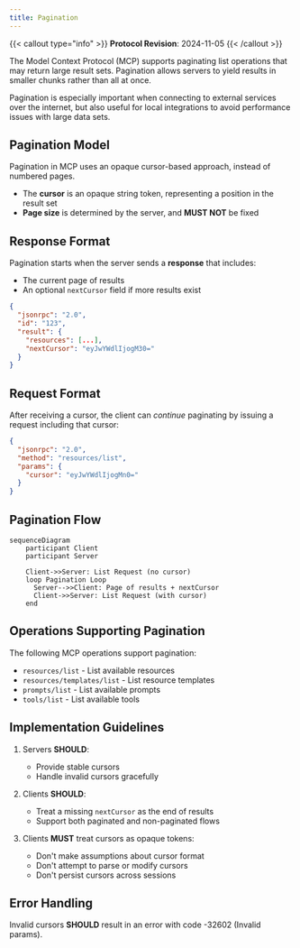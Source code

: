 ```yaml
---
title: Pagination
---
```


{{< callout type="info" >}} **Protocol Revision**: 2024-11-05 {{< /callout >}}

The Model Context Protocol (MCP) supports paginating list operations that may return
large result sets. Pagination allows servers to yield results in smaller chunks rather
than all at once.

Pagination is especially important when connecting to external services over the
internet, but also useful for local integrations to avoid performance issues with large
data sets.

## Pagination Model

Pagination in MCP uses an opaque cursor-based approach, instead of numbered pages.

- The **cursor** is an opaque string token, representing a position in the result set
- **Page size** is determined by the server, and **MUST NOT** be fixed

## Response Format

Pagination starts when the server sends a **response** that includes:

- The current page of results
- An optional `nextCursor` field if more results exist

```json
{
  "jsonrpc": "2.0",
  "id": "123",
  "result": {
    "resources": [...],
    "nextCursor": "eyJwYWdlIjogM30="
  }
}
```

## Request Format

After receiving a cursor, the client can _continue_ paginating by issuing a request
including that cursor:

```json
{
  "jsonrpc": "2.0",
  "method": "resources/list",
  "params": {
    "cursor": "eyJwYWdlIjogMn0="
  }
}
```

## Pagination Flow

```mermaid
sequenceDiagram
    participant Client
    participant Server

    Client->>Server: List Request (no cursor)
    loop Pagination Loop
      Server-->>Client: Page of results + nextCursor
      Client->>Server: List Request (with cursor)
    end
```

## Operations Supporting Pagination

The following MCP operations support pagination:

- `resources/list` - List available resources
- `resources/templates/list` - List resource templates
- `prompts/list` - List available prompts
- `tools/list` - List available tools

## Implementation Guidelines

1. Servers **SHOULD**:

   - Provide stable cursors
   - Handle invalid cursors gracefully

2. Clients **SHOULD**:

   - Treat a missing `nextCursor` as the end of results
   - Support both paginated and non-paginated flows

3. Clients **MUST** treat cursors as opaque tokens:
   - Don't make assumptions about cursor format
   - Don't attempt to parse or modify cursors
   - Don't persist cursors across sessions

## Error Handling

Invalid cursors **SHOULD** result in an error with code -32602 (Invalid params).
